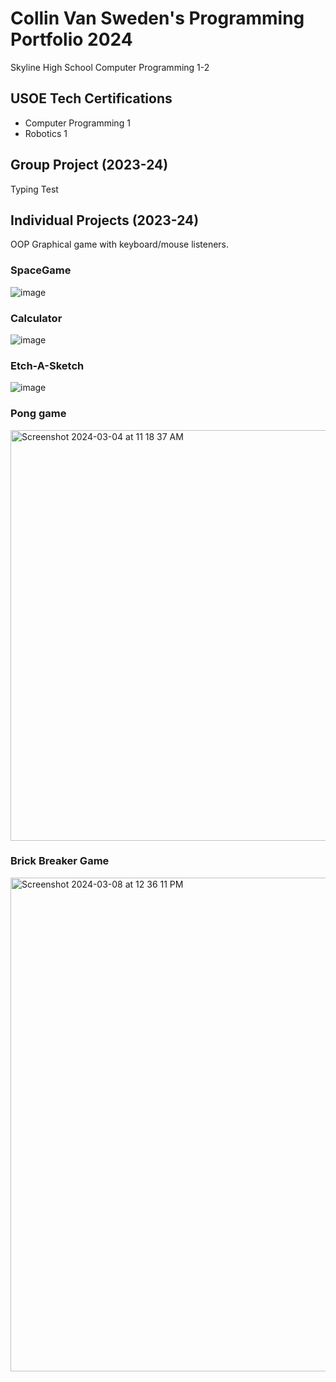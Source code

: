 # Collin Van Sweden's Programming Portfolio 2024
Skyline High School Computer Programming 1-2
## USOE Tech Certifications
* Computer Programming 1
* Robotics 1

## Group Project (2023-24)
Typing Test
## Individual Projects (2023-24)
OOP Graphical game with keyboard/mouse listeners.

### SpaceGame
![image](https://github.com/Collinvans/programmingportfolio/assets/158333166/62054a33-8bf4-4bb6-8e34-2be625e03f4e)

### Calculator
![image](https://github.com/Collinvans/programmingportfolio/assets/158333166/f0decade-697a-4ea3-ab5b-0986548bd88d)

### Etch-A-Sketch
![image](https://github.com/Collinvans/programmingportfolio/assets/158333166/dd094fdc-44a8-4fb2-a7dd-870b959fe004)

### Pong game
<img width="657" alt="Screenshot 2024-03-04 at 11 18 37 AM" src="https://github.com/Collinvans/programmingportfolio/assets/158333166/6cf5fb0c-1944-4d66-a40f-52d7a16811b8">

### Brick Breaker Game
<img width="790" alt="Screenshot 2024-03-08 at 12 36 11 PM" src="https://github.com/Collinvans/programmingportfolio/assets/158333166/b382fafd-e832-47b1-8757-c31cdca04ef4">
